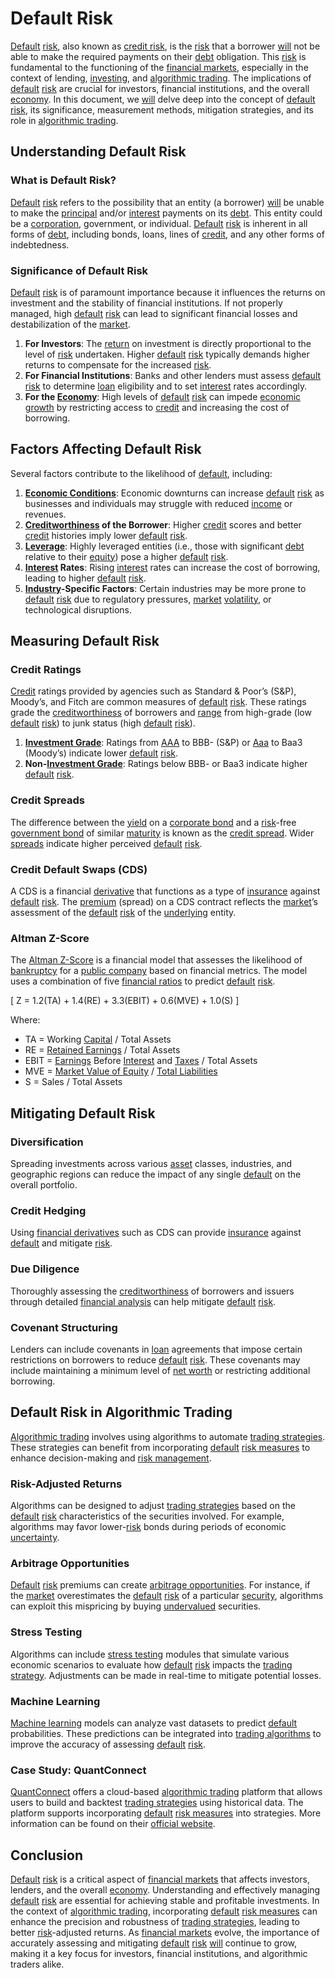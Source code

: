 # Default Risk

[Default](../d/default.md) [risk](../r/risk.md), also known as [credit risk](../c/credit_risk.md), is the [risk](../r/risk.md) that a borrower [will](../w/will.md) not be able to make the required payments on their [debt](../d/debt.md) obligation. This [risk](../r/risk.md) is fundamental to the functioning of the [financial markets](../f/financial_market.md), especially in the context of lending, [investing](../i/investing.md), and [algorithmic trading](../a/accountability.md). The implications of [default](../d/default.md) [risk](../r/risk.md) are crucial for investors, financial institutions, and the overall [economy](../e/economy.md). In this document, we [will](../w/will.md) delve deep into the concept of [default](../d/default.md) [risk](../r/risk.md), its significance, measurement methods, mitigation strategies, and its role in [algorithmic trading](../a/accountability.md).

## Understanding Default Risk

### What is Default Risk?

[Default](../d/default.md) [risk](../r/risk.md) refers to the possibility that an entity (a borrower) [will](../w/will.md) be unable to make the [principal](../p/principal.md) and/or [interest](../i/interest.md) payments on its [debt](../d/debt.md). This entity could be a [corporation](../c/corporation.md), government, or individual. [Default](../d/default.md) [risk](../r/risk.md) is inherent in all forms of [debt](../d/debt.md), including bonds, loans, lines of [credit](../c/credit.md), and any other forms of indebtedness.

### Significance of Default Risk

[Default](../d/default.md) [risk](../r/risk.md) is of paramount importance because it influences the returns on investment and the stability of financial institutions. If not properly managed, high [default](../d/default.md) [risk](../r/risk.md) can lead to significant financial losses and destabilization of the [market](../m/market.md).

1. **For Investors**: The [return](../r/return.md) on investment is directly proportional to the level of [risk](../r/risk.md) undertaken. Higher [default](../d/default.md) [risk](../r/risk.md) typically demands higher returns to compensate for the increased [risk](../r/risk.md).
2. **For Financial Institutions**: Banks and other lenders must assess [default](../d/default.md) [risk](../r/risk.md) to determine [loan](../l/loan.md) eligibility and to set [interest](../i/interest.md) rates accordingly.
3. **For the [Economy](../e/economy.md)**: High levels of [default](../d/default.md) [risk](../r/risk.md) can impede [economic growth](../e/economic_growth.md) by restricting access to [credit](../c/credit.md) and increasing the cost of borrowing.

## Factors Affecting Default Risk

Several factors contribute to the likelihood of [default](../d/default.md), including:

1. **[Economic Conditions](../e/economic_conditions.md)**: Economic downturns can increase [default](../d/default.md) [risk](../r/risk.md) as businesses and individuals may struggle with reduced [income](../i/income.md) or revenues.
2. **[Creditworthiness](../c/creditworthiness.md) of the Borrower**: Higher [credit](../c/credit.md) scores and better [credit](../c/credit.md) histories imply lower [default](../d/default.md) [risk](../r/risk.md).
3. **[Leverage](../l/leverage.md)**: Highly leveraged entities (i.e., those with significant [debt](../d/debt.md) relative to their [equity](../e/equity.md)) pose a higher [default](../d/default.md) [risk](../r/risk.md).
4. **[Interest](../i/interest.md) Rates**: Rising [interest](../i/interest.md) rates can increase the cost of borrowing, leading to higher [default](../d/default.md) [risk](../r/risk.md).
5. **[Industry](../i/industry.md)-Specific Factors**: Certain industries may be more prone to [default](../d/default.md) [risk](../r/risk.md) due to regulatory pressures, [market](../m/market.md) [volatility](../v/volatility.md), or technological disruptions.

## Measuring Default Risk

### Credit Ratings

[Credit](../c/credit.md) ratings provided by agencies such as Standard & Poor’s (S&P), Moody’s, and Fitch are common measures of [default](../d/default.md) [risk](../r/risk.md). These ratings grade the [creditworthiness](../c/creditworthiness.md) of borrowers and [range](../r/range.md) from high-grade (low [default](../d/default.md) [risk](../r/risk.md)) to junk status (high [default](../d/default.md) [risk](../r/risk.md)).

1. **[Investment Grade](../i/investment_grade.md)**: Ratings from [AAA](../a/aaa.md) to BBB- (S&P) or [Aaa](../a/aaa.md) to Baa3 (Moody’s) indicate lower [default](../d/default.md) [risk](../r/risk.md).
2. **Non-[Investment Grade](../i/investment_grade.md)**: Ratings below BBB- or Baa3 indicate higher [default](../d/default.md) [risk](../r/risk.md).

### Credit Spreads

The difference between the [yield](../y/yield.md) on a [corporate bond](../c/corporate_bond.md) and a [risk](../r/risk.md)-free [government bond](../g/government_bond.md) of similar [maturity](../m/maturity.md) is known as the [credit spread](../c/credit_spread.md). Wider [spreads](../s/spreads.md) indicate higher perceived [default](../d/default.md) [risk](../r/risk.md).

### Credit Default Swaps (CDS)

A CDS is a financial [derivative](../d/derivative.md) that functions as a type of [insurance](../i/insurance.md) against [default](../d/default.md) [risk](../r/risk.md). The [premium](../p/premium.md) (spread) on a CDS contract reflects the [market](../m/market.md)’s assessment of the [default](../d/default.md) [risk](../r/risk.md) of the [underlying](../u/underlying.md) entity.

### Altman Z-Score

The [Altman Z-Score](../a/altman_z-score.md) is a financial model that assesses the likelihood of [bankruptcy](../b/bankruptcy.md) for a [public company](../p/public_company.md) based on financial metrics. The model uses a combination of five [financial ratios](../f/financial_ratios.md) to predict [default](../d/default.md) [risk](../r/risk.md).

\[ Z = 1.2(TA) + 1.4(RE) + 3.3(EBIT) + 0.6(MVE) + 1.0(S) \]

Where:
- TA = Working [Capital](../c/capital.md) / Total Assets
- RE = [Retained Earnings](../r/retained_earnings.md) / Total Assets
- EBIT = [Earnings](../e/earnings.md) Before [Interest](../i/interest.md) and [Taxes](../t/taxes.md) / Total Assets
- MVE = [Market Value of Equity](../m/market_value_of_equity.md) / [Total Liabilities](../t/total_liabilities.md)
- S = Sales / Total Assets

## Mitigating Default Risk

### Diversification

Spreading investments across various [asset](../a/asset.md) classes, industries, and geographic regions can reduce the impact of any single [default](../d/default.md) on the overall portfolio.

### Credit Hedging

Using [financial derivatives](../f/financial_derivatives.md) such as CDS can provide [insurance](../i/insurance.md) against [default](../d/default.md) and mitigate [risk](../r/risk.md).

### Due Diligence

Thoroughly assessing the [creditworthiness](../c/creditworthiness.md) of borrowers and issuers through detailed [financial analysis](../f/financial_analysis.md) can help mitigate [default](../d/default.md) [risk](../r/risk.md).

### Covenant Structuring

Lenders can include covenants in [loan](../l/loan.md) agreements that impose certain restrictions on borrowers to reduce [default](../d/default.md) [risk](../r/risk.md). These covenants may include maintaining a minimum level of [net worth](../n/net_worth.md) or restricting additional borrowing.

## Default Risk in Algorithmic Trading

[Algorithmic trading](../a/accountability.md) involves using algorithms to automate [trading strategies](../t/trading_strategies.md). These strategies can benefit from incorporating [default](../d/default.md) [risk measures](../r/risk_measures.md) to enhance decision-making and [risk management](../r/risk_management.md).

### Risk-Adjusted Returns

Algorithms can be designed to adjust [trading strategies](../t/trading_strategies.md) based on the [default](../d/default.md) [risk](../r/risk.md) characteristics of the securities involved. For example, algorithms may favor lower-[risk](../r/risk.md) bonds during periods of economic [uncertainty](../u/uncertainty_in_trading.md).

### Arbitrage Opportunities

[Default](../d/default.md) [risk](../r/risk.md) premiums can create [arbitrage opportunities](../a/arbitrage_opportunities.md). For instance, if the [market](../m/market.md) overestimates the [default](../d/default.md) [risk](../r/risk.md) of a particular [security](../s/security.md), algorithms can exploit this mispricing by buying [undervalued](../u/undervalued.md) securities.

### Stress Testing

Algorithms can include [stress testing](../s/stress_testing.md) modules that simulate various economic scenarios to evaluate how [default](../d/default.md) [risk](../r/risk.md) impacts the [trading strategy](../t/trading_strategy.md). Adjustments can be made in real-time to mitigate potential losses.

### Machine Learning

[Machine learning](../m/machine_learning.md) models can analyze vast datasets to predict [default](../d/default.md) probabilities. These predictions can be integrated into [trading algorithms](../t/trading_algorithms.md) to improve the accuracy of assessing [default](../d/default.md) [risk](../r/risk.md).

### Case Study: QuantConnect

[QuantConnect](../q/quantconnect.md) offers a cloud-based [algorithmic trading](../a/accountability.md) platform that allows users to build and backtest [trading strategies](../t/trading_strategies.md) using historical data. The platform supports incorporating [default](../d/default.md) [risk measures](../r/risk_measures.md) into strategies. More information can be found on their [official website](https://www.quantconnect.com/).

## Conclusion

[Default](../d/default.md) [risk](../r/risk.md) is a critical aspect of [financial markets](../f/financial_market.md) that affects investors, lenders, and the overall [economy](../e/economy.md). Understanding and effectively managing [default](../d/default.md) [risk](../r/risk.md) are essential for achieving stable and profitable investments. In the context of [algorithmic trading](../a/accountability.md), incorporating [default](../d/default.md) [risk measures](../r/risk_measures.md) can enhance the precision and robustness of [trading strategies](../t/trading_strategies.md), leading to better [risk](../r/risk.md)-adjusted returns. As [financial markets](../f/financial_market.md) evolve, the importance of accurately assessing and mitigating [default](../d/default.md) [risk](../r/risk.md) [will](../w/will.md) continue to grow, making it a key focus for investors, financial institutions, and algorithmic traders alike.